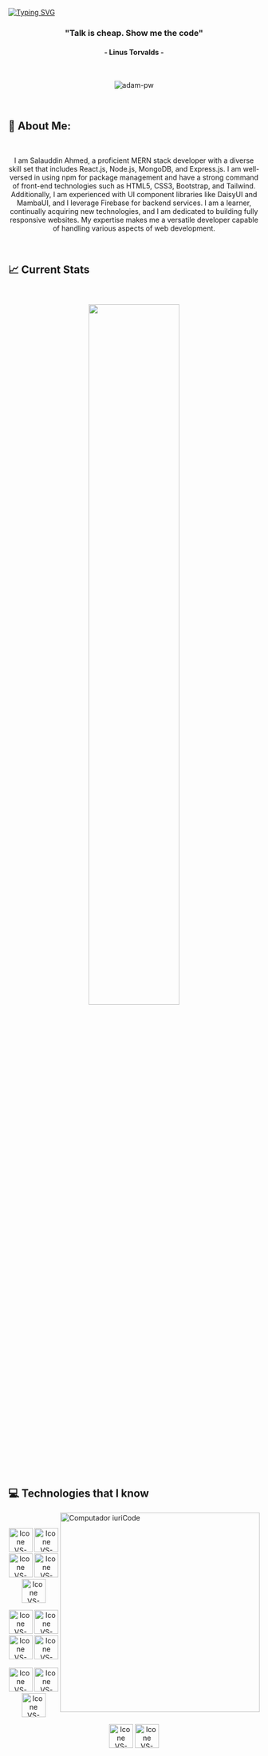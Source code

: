 
<br> <br>

[![Typing SVG](https://readme-typing-svg.herokuapp.com?color=FF3670&size=35&center=true&vCenter=true&width=1000&lines=Welcome+to+my+GitHub+profile!;My+name+is+Salauddin+Ahmed;I'm+Junior+Web+Devloper)](https://git.io/typing-svg)

<h3 align="center">"Talk is cheap. Show me the code"</h3>
<h4 align="center">- Linus Torvalds -</h4>


<br>

<p align="center"><img align="center" src="https://github.com/Adam-pw/Adam-pw/blob/main/animation_500_kxa883sd.gif" alt="adam-pw" /></p>

<br>

## 💫 About Me:

<br />
<p align="center">
  I am Salauddin Ahmed, a proficient MERN stack developer with a diverse skill set that includes React.js, Node.js, MongoDB, and Express.js. I am well-versed in using npm for package management and have a strong command of front-end technologies such as HTML5, CSS3, Bootstrap, and Tailwind. Additionally, I am experienced with UI component libraries like DaisyUI and MambaUI, and I leverage Firebase for backend services. I am a learner, continually acquiring new technologies, and I am dedicated to building fully responsive websites. My expertise makes me a versatile developer capable of handling various aspects of web development.
</p>
<br />

## :chart_with_upwards_trend: Current Stats

<br />
<p align="center">
  <img width="60%" src="https://github-readme-streak-stats.herokuapp.com?user=salauddin2k3&theme=react&hide_border=true&background=0D1117&stroke=0D1117&fire=FF1CF7&sideLabels=00F0FF&currStreakNum=FF1CF7&ring=FF1CF7&currStreakLabel=FF1CF7&sideNums=00F0FF" />
</p>

## :computer: Technologies that I know

<img src="https://raw.githubusercontent.com/MicaelliMedeiros/micaellimedeiros/master/image/computer-illustration.png" min-width="400px" max-width="400px" width="400px" align="right" alt="Computador iuriCode">

<br>
<p align="center">
<img height="48px" width="48px" alt="Icone VS-Code" src="https://skillicons.dev/icons?i=html"/>
<img height="48px" width="48px" alt="Icone VS-Code" src="https://skillicons.dev/icons?i=css"/>
<img height="48px" width="48px" alt="Icone VS-Code" src="https://skillicons.dev/icons?i=tailwind"/>
<img height="48px" width="48px" alt="Icone VS-Code" src="https://skillicons.dev/icons?i=bootstrap"/>
<img height="48px" width="48px" alt="Icone VS-Code" src="https://skillicons.dev/icons?i=js"/>
</p>
<p align="center">
<img height="48px" width="48px" alt="Icone VS-Code" src="https://skillicons.dev/icons?i=react"/>
<img height="48px" width="48px" alt="Icone VS-Code" src="https://skillicons.dev/icons?i=nodejs"/>
<img height="48px" width="48px" alt="Icone VS-Code" src="https://skillicons.dev/icons?i=express"/>
<img height="48px" width="48px" alt="Icone VS-Code" src="https://skillicons.dev/icons?i=mongodb"/>
</p>
<p align="center">
<img height="48px" width="48px" alt="Icone VS-Code" src="https://skillicons.dev/icons?i=firebase"/>
<img height="48px" width="48px" alt="Icone VS-Code" src="https://skillicons.dev/icons?i=npm"/>
<img height="48px" width="48px" alt="Icone VS-Code" src="https://skillicons.dev/icons?i=figma"/>
</p>
<p align="center">
<img height="48px" width="48px" alt="Icone VS-Code" src="https://skillicons.dev/icons?i=git"/>
<img height="48px" width="48px" alt="Icone VS-Code" src="https://skillicons.dev/icons?i=github"/>
</p>
<br/>

<br> <br> <br> <br>
